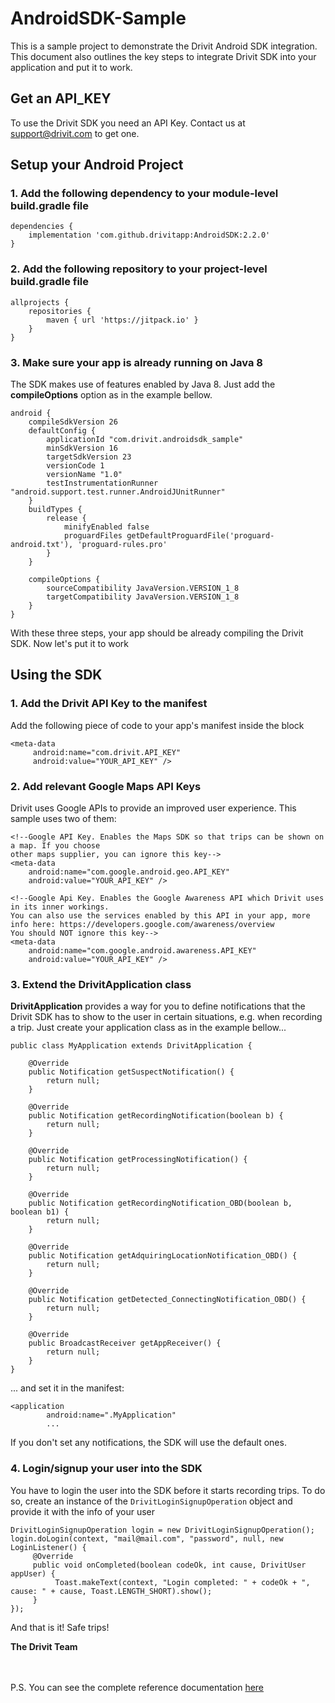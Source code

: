 # AndroidSDK-Sample

This is a sample project to demonstrate the Drivit Android SDK integration. This document also outlines the key steps to integrate Drivit SDK into your application and put it to work.

## Get an API_KEY
To use the Drivit SDK you need an API Key. Contact us at support@drivit.com to get one. 

## Setup your Android Project
### 1. Add the following dependency to your module-level build.gradle file
```
dependencies {
    implementation 'com.github.drivitapp:AndroidSDK:2.2.0'
}

```
### 2. Add the following repository to your project-level build.gradle file
```
allprojects {
    repositories {
        maven { url 'https://jitpack.io' }
    }
}
```
### 3. Make sure your app is already running on Java 8
The SDK makes use of features enabled by Java 8. Just add the **compileOptions** option as in the example bellow.
```
android {
    compileSdkVersion 26
    defaultConfig {
        applicationId "com.drivit.androidsdk_sample"
        minSdkVersion 16
        targetSdkVersion 23
        versionCode 1
        versionName "1.0"
        testInstrumentationRunner "android.support.test.runner.AndroidJUnitRunner"
    }
    buildTypes {
        release {
            minifyEnabled false
            proguardFiles getDefaultProguardFile('proguard-android.txt'), 'proguard-rules.pro'
        }
    }

    compileOptions {
        sourceCompatibility JavaVersion.VERSION_1_8
        targetCompatibility JavaVersion.VERSION_1_8
    }
}
```

With these three steps, your app should be already compiling the Drivit SDK. Now let's put it to work

## Using the SDK
### 1. Add the Drivit API Key to the manifest
Add the following piece of code to your app's manifest inside the **<application/>** block
```
<meta-data
     android:name="com.drivit.API_KEY"
     android:value="YOUR_API_KEY" />
 ```

### 2. Add relevant Google Maps API Keys
Drivit uses Google APIs to provide an improved user experience. This sample uses two of them:
```
<!--Google API Key. Enables the Maps SDK so that trips can be shown on a map. If you choose
other maps supplier, you can ignore this key-->
<meta-data
    android:name="com.google.android.geo.API_KEY"
    android:value="YOUR_API_KEY" />

<!--Google Api Key. Enables the Google Awareness API which Drivit uses in its inner workings.
You can also use the services enabled by this API in your app, more info here: https://developers.google.com/awareness/overview
You should NOT ignore this key-->
<meta-data
    android:name="com.google.android.awareness.API_KEY"
    android:value="YOUR_API_KEY" />
```


### 3. Extend the DrivitApplication class
**DrivitApplication** provides a way for you to define notifications that the Drivit SDK has to show to the user in certain situations, e.g. when recording a trip. Just create your application class as in the example bellow...
```
public class MyApplication extends DrivitApplication {

    @Override
    public Notification getSuspectNotification() {
        return null;
    }

    @Override
    public Notification getRecordingNotification(boolean b) {
        return null;
    }

    @Override
    public Notification getProcessingNotification() {
        return null;
    }

    @Override
    public Notification getRecordingNotification_OBD(boolean b, boolean b1) {
        return null;
    }

    @Override
    public Notification getAdquiringLocationNotification_OBD() {
        return null;
    }

    @Override
    public Notification getDetected_ConnectingNotification_OBD() {
        return null;
    }

    @Override
    public BroadcastReceiver getAppReceiver() {
        return null;
    }
}
 ```
... and set it in the manifest:
```
<application
        android:name=".MyApplication"
        ...
```
If you don't set any notifications, the SDK will use the default ones.
### 4. Login/signup your user into the SDK
You have to login the user into the SDK before it starts recording trips. To do so, create an instance of the ```DrivitLoginSignupOperation``` object and provide it with the info of your user

```
DrivitLoginSignupOperation login = new DrivitLoginSignupOperation();
login.doLogin(context, "mail@mail.com", "password", null, new LoginListener() {
     @Override
     public void onCompleted(boolean codeOk, int cause, DrivitUser appUser) {
          Toast.makeText(context, "Login completed: " + codeOk + ", cause: " + cause, Toast.LENGTH_SHORT).show();
     }
});
```
And that is it! Safe trips!

**The Drivit Team**

<br/><br/>P.S. You can see the complete reference documentation [here](https://drivitapp.github.io/AndroidSDK/)
